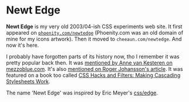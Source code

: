 Newt Edge
===

**Newt Edge** is my very old 2003/04-ish CSS experiments web site. It first appeared on [`phoenity.com/newtedge`](https://web.archive.org/web/20030602201839/http://www.phoenity.com/newtedge/) (Phoenity.com was an old domain of mine for my icons artwork). Then it moved to `cheeaun.com/newtedge`. And now it's here.

I probably have forgotten parts of its history now, tho I remember it was pretty popular back then. It was [mentioned by Anne van Kesteren on mezzoblue.com](http://www.mezzoblue.com/archives/2003/06/25/mose/#c016127). It's also [mentioned on Roger Johansson's article](http://www.456bereastreet.com/archive/200306/catching_up/). It was featured on a book too called [CSS Hacks and Filters: Making Cascading Stylesheets Work](http://as.wiley.com/WileyCDA/WileyTitle/productCd-0764599976.html).

The name 'Newt Edge' was inspired by Eric Meyer's [css/edge](http://meyerweb.com/eric/css/edge/).
